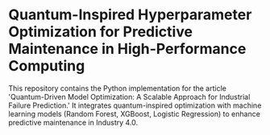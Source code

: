 # Quantum-Inspired Hyperparameter Optimization for Predictive Maintenance in High-Performance Computing
This repository contains the Python implementation for the article 'Quantum-Driven Model Optimization: A Scalable Approach for Industrial Failure Prediction.' It integrates quantum-inspired optimization with machine learning models (Random Forest, XGBoost, Logistic Regression) to enhance predictive maintenance in Industry 4.0.
